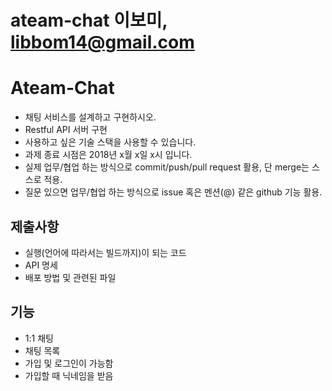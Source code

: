 # ateam-chat 이보미, libbom14@gmail.com

# Ateam-Chat

- 채팅 서비스를 설계하고 구현하시오.
- Restful API 서버 구현
- 사용하고 싶은 기술 스택을 사용할 수 있습니다.
- 과제 종료 시점은 2018년 x월 x일 x시 입니다.
- 실제 업무/협업 하는 방식으로 commit/push/pull request 활용, 단 merge는 스스로 적용.
- 질문 있으면 업무/협업 하는 방식으로 issue 혹은 멘션(@) 같은 github 기능 활용.

## 제출사항

- 실행(언어에 따라서는 빌드까지)이 되는 코드
- API 명세
- 배포 방법 및 관련된 파일

## 기능

- 1:1 채팅
- 채팅 목록
- 가입 및 로그인이 가능함
- 가입할 때 닉네임을 받음
